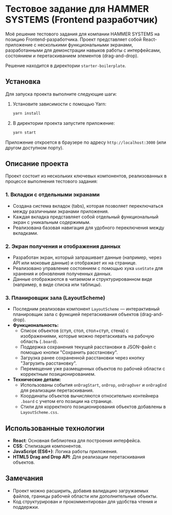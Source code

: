 # Тестовое задание для HAMMER SYSTEMS (Frontend разработчик)

Моё решение тестового задания для компании HAMMER SYSTEMS на позицию Frontend-разработчика. Проект представляет собой React-приложение с несколькими функциональными экранами, разработанными для демонстрации навыков работы с интерфейсами, состоянием и перетаскиванием элементов (drag-and-drop).

Решение находится в директории `starter-boilerplate`.

## Установка

Для запуска проекта выполните следующие шаги:

1. Установите зависимости с помощью Yarn:
   ```bash
   yarn install
   ```

2. В директории проекта запустите приложение:
   ```bash
   yarn start
   ```

Приложение откроется в браузере по адресу `http://localhost:3000` (или другом доступном порту).

## Описание проекта

Проект состоит из нескольких ключевых компонентов, реализованных в процессе выполнения тестового задания:

### 1. Вкладки с отдельными экранами
- Создана система вкладок (tabs), которая позволяет переключаться между различными экранами приложения.
- Каждая вкладка представляет собой отдельный функциональный экран с уникальным содержимым.
- Реализована базовая навигация для удобного переключения между вкладками.

### 2. Экран получения и отображения данных
- Разработан экран, который запрашивает данные (например, через API или моковые данные) и отображает их на странице.
- Реализовано управление состоянием с помощью хука `useState` для хранения и обновления полученных данных.
- Данные отображаются в читаемом и структурированном виде (например, в виде списка или таблицы).

### 3. Планировщик зала (LayoutScheme)
- Последним реализован компонент `LayoutScheme` — интерактивный планировщик зала с функцией перетаскивания объектов (drag-and-drop).
- **Функциональность:**
    - Список объектов (стул, стол, стол+стул, стена) с изображениями, которые можно перетаскивать на рабочую область (`.board`).
    - Поддержка сохранения текущей расстановки в JSON-файл с помощью кнопки "Сохранить расстановку".
    - Загрузка ранее сохраненной расстановки через кнопку "Загрузить расстановку".
    - Перемещение уже размещенных объектов по рабочей области с корректным позиционированием.
- **Технические детали:**
    - Использованы события `onDragStart`, `onDrop`, `onDragOver` и `onDragEnd` для реализации перетаскивания.
    - Координаты объектов вычисляются относительно контейнера `.board` с учетом его позиции на странице.
    - Стили для корректного позиционирования объектов добавлены в `LayoutScheme.css`.

## Использованные технологии
- **React**: Основная библиотека для построения интерфейса.
- **CSS**: Стилизация компонентов.
- **JavaScript (ES6+)**: Логика работы приложения.
- **HTML5 Drag and Drop API**: Для реализации перетаскивания объектов.

## Замечания
- Проект можно расширить, добавив валидацию загружаемых файлов, границы рабочей области или дополнительные объекты.
- Код структурирован и прокомментирован для удобства чтения и поддержки.
